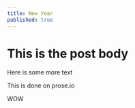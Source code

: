```yaml
---
title: New Year
published: true
---
```

# This is the post body

Here is some more text

This is done on prose.io

WOW
